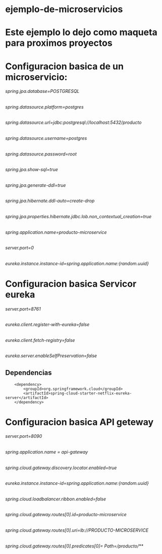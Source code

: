 # ejemplo-de-microservicios

# Este ejemplo lo dejo como maqueta para proximos proyectos

# Configuracion basica de un microservicio:

###### spring.jpa.database=POSTGRESQL
###### spring.datasource.platform=postgres
###### spring.datasource.url=jdbc:postgresql://localhost:5432/producto
###### spring.datasource.username=postgres
###### spring.datasource.password=root
###### spring.jpa.show-sql=true
###### spring.jpa.generate-ddl=true
###### spring.jpa.hibernate.ddl-auto=create-drop
###### spring.jpa.properties.hibernate.jdbc.lob.non_contextual_creation=true

###### spring.application.name=producto-microservice
###### server.port=0
###### eureka.instance.instance-id=${spring.application.name}:${random.uuid}

# Configuracion basica Servicor eureka 

###### server.port=8761
###### eureka.client.register-with-eureka=false
###### eureka.client.fetch-registry=false
###### eureka.server.enableSelfPreservation=false

## Dependencias
		<dependency>
			<groupId>org.springframework.cloud</groupId>
			<artifactId>spring-cloud-starter-netflix-eureka-server</artifactId>
		</dependency>

# Configuracion basica API geteway

###### server.port=8090
###### spring.application.name = api-gateway
###### spring.cloud.gateway.discovery.locator.enabled=true
###### eureka.instance.instance-id=${spring.application.name}:${random.uuid}
###### spring.cloud.loadbalancer.ribbon.enabled=false
###### spring.cloud.gateway.routes[0].id=producto-microservice
###### spring.cloud.gateway.routes[0].uri=lb://PRODUCTO-MICROSERVICE
###### spring.cloud.gateway.routes[0].predicates[0]= Path=/producto/**
